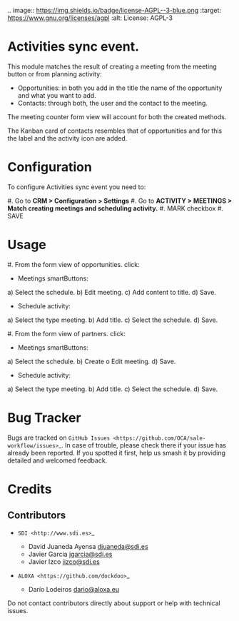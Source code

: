 
.. image:: https://img.shields.io/badge/license-AGPL--3-blue.png
   :target: https://www.gnu.org/licenses/agpl
   :alt: License: AGPL-3

Activities sync event.
======================

This module matches the result of creating a meeting from the meeting button or from planning activity:
- Opportunities: in both you add in the title the name of the opportunity and what you want to add.
- Contacts: through both, the user and the contact to the meeting.

The meeting counter form view will account for both the created methods.

The Kanban card of contacts resembles that of opportunities and for this the label and the activity icon are added.

Configuration
=============

To configure Activities sync event you need to:

#. Go to **CRM > Configuration > Settings**
#. Go to **ACTIVITY > MEETINGS > Match creating meetings and scheduling activity.**
#. MARK checkbox
#. SAVE


Usage
=====

#. From the form view of opportunities. click:
- Meetings smartButtons:

a) Select the schedule.
b) Edit meeting.
c) Add content to title.
d) Save.

- Schedule activity:

a) Select the type meeting.
b) Add title.
c) Select the schedule.
d) Save.

#. From the form view of partners. click:
- Meetings smartButtons:

a) Select the schedule.
b) Create o Edit meeting.
d) Save.

- Schedule activity:

a) Select the type meeting.
b) Add title.
c) Select the schedule.
d) Save.



Bug Tracker
===========

Bugs are tracked on `GitHub Issues
<https://github.com/OCA/sale-workflow/issues>`_. In case of trouble, please
check there if your issue has already been reported. If you spotted it first,
help us smash it by providing detailed and welcomed feedback.


Credits
=======


Contributors
------------

* `SDI <http://www.sdi.es>`_

  * David Juaneda Ayensa <djuaneda@sdi.es>
  * Javier Garcia <jgarcia@sdi.es>
  * Javier Izco <jizco@sdi.es>

* `ALOXA <https://github.com/dockdoo>`_

  * Darío Lodeiros <dario@aloxa.eu>

Do not contact contributors directly about support or help with technical issues.

